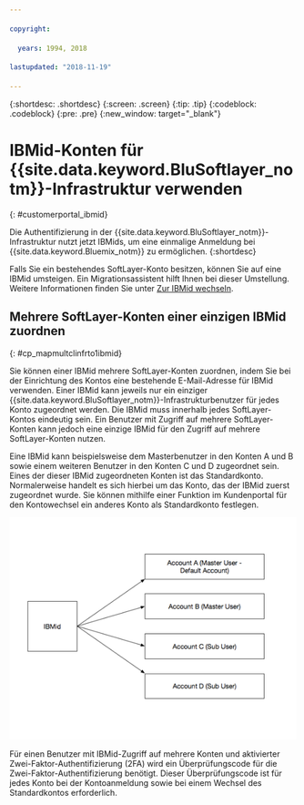 ```yaml
---

copyright:

  years: 1994, 2018

lastupdated: "2018-11-19"

---
```


{:shortdesc: .shortdesc}
{:screen: .screen}
{:tip: .tip}
{:codeblock: .codeblock}
{:pre: .pre}
{:new_window: target="_blank"}

# IBMid-Konten für {{site.data.keyword.BluSoftlayer_notm}}-Infrastruktur verwenden
{: #customerportal_ibmid}

Die Authentifizierung in der {{site.data.keyword.BluSoftlayer_notm}}-Infrastruktur nutzt jetzt IBMids, um eine einmalige Anmeldung bei {{site.data.keyword.Bluemix_notm}} zu ermöglichen.
{:shortdesc}

Falls Sie ein bestehendes SoftLayer-Konto besitzen, können Sie auf eine IBMid umsteigen. Ein Migrationsassistent hilft Ihnen bei dieser Umstellung. Weitere Informationen finden Sie unter [Zur IBMid wechseln](/docs/account/softlayerlink.html#switching-to-ibmid).

## Mehrere SoftLayer-Konten einer einzigen IBMid zuordnen
{: #cp_mapmultclinfrto1ibmid}

Sie können einer IBMid mehrere SoftLayer-Konten zuordnen, indem Sie bei der Einrichtung des Kontos eine bestehende E-Mail-Adresse für IBMid verwenden. Einer IBMid kann jeweils nur ein einziger {{site.data.keyword.BluSoftlayer_notm}}-Infrastrukturbenutzer für jedes Konto zugeordnet werden. Die IBMid muss innerhalb jedes SoftLayer-Kontos eindeutig sein. Ein Benutzer mit Zugriff auf mehrere SoftLayer-Konten kann jedoch eine einzige IBMid für den Zugriff auf mehrere SoftLayer-Konten nutzen. 

Eine IBMid kann beispielsweise dem Masterbenutzer in den Konten A und B sowie einem weiteren Benutzer in den Konten C und D zugeordnet sein. Eines der dieser IBMid zugeordneten Konten ist das Standardkonto. Normalerweise handelt es sich hierbei um das Konto, das der IBMid zuerst zugeordnet wurde. Sie können mithilfe einer Funktion im Kundenportal für den Kontowechsel ein anderes Konto als Standardkonto festlegen.

![Mehrere SoftLayer-Konten mit einer IBMid](images/ibmid-image.png)

Für einen Benutzer mit IBMid-Zugriff auf mehrere Konten und aktivierter Zwei-Faktor-Authentifizierung (2FA) wird ein Überprüfungscode für die Zwei-Faktor-Authentifizierung benötigt. Dieser Überprüfungscode ist für jedes Konto bei der Kontoanmeldung sowie bei einem Wechsel des Standardkontos erforderlich.
